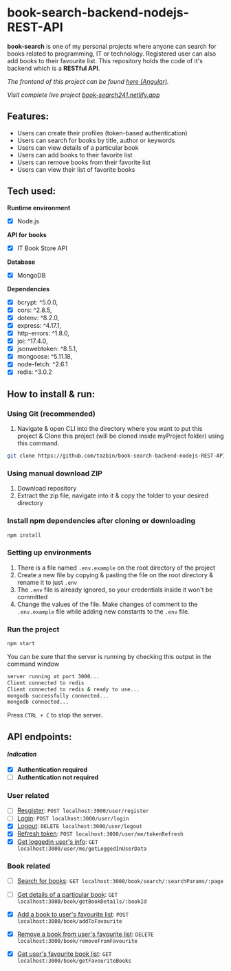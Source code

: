 # book-search-backend-nodejs-REST-API

**book-search** is one of my personal projects where anyone can search for books related to programming, IT or technology. Registered user can also add books to their favourite list. This repository holds the code of it's backend which is a **RESTful API**.

<em> The frontend of this project can be found [here (Angular)](https://github.com/tazbin/book-search-frontend-Angular). </em>

<em> Visit complete live project [book-search241.netlify.app](https://book-search241.netlify.app/) </em>

## Features:
- Users can create their profiles (token-based authentication)
- Users can search for books by title, author or keywords
- Users can view details of a particular book
- Users can add books to their favorite list
- Users can remove books from their favorite list
- Users can view their list of favorite books

## Tech used:

**Runtime environment**
- [x] Node.js

**API for books**
- [x] IT Book Store API

**Database**
- [x] MongoDB

**Dependencies**
- [x] bcrypt: ^5.0.0,
- [x] cors: ^2.8.5,
- [x] dotenv: ^8.2.0,
- [x] express: ^4.17.1,
- [x] http-errors: ^1.8.0,
- [x] joi: ^17.4.0,
- [x] jsonwebtoken: ^8.5.1,
- [x] mongoose: ^5.11.18,
- [x] node-fetch: ^2.6.1
- [x] redis: ^3.0.2

## How to install & run:
### Using Git (recommended)
1. Navigate & open CLI into the directory where you want to put this project & Clone this project (will be cloned inside myProject folder) using this command.
   
```bash
git clone https://github.com/tazbin/book-search-backend-nodejs-REST-API.git ./myProject
```
### Using manual download ZIP
1. Download repository
2. Extract the zip file, navigate into it & copy the folder to your desired directory

### Install npm dependencies after cloning or downloading
```bash
npm install
```

### Setting up environments
1. There is a file named `.env.example` on the root directory of the project
2. Create a new file by copying & pasting the file on the root directory & rename it to just `.env`
3. The `.env` file is already ignored, so your credentials inside it won't be committed
4. Change the values of the file. Make changes of comment to the `.env.example` file while adding new constants to the `.env` file.

### Run the project
```bash
npm start
```

You can be sure that the server is running by checking this output in the command window
```bash
server running at port 3000...
Client connected to redis
Client connected to redis & ready to use...
mongodb successfully connected...
mongodb connected...
```

Press `CTRL + C` to stop the server.

## API endpoints:

#### *Indication*
- [x] **Authentication required**
- [ ] **Authentication not required**

### User related
- [ ] [Resgister](docs/user/register.md): `POST localhost:3000/user/register`
- [ ] [Login](docs/user/login.md): `POST localhost:3000/user/login`
- [x] [Logout](docs/user/logout.md): `DELETE localhost:3000/user/logout`
- [x] [Refresh token](docs/user/refreshToken.md): `POST localhost:3000/user/me/tokenRefresh`
- [x] [Get loggedin user's info](docs/user/getLoggedInUserData.md): `GET localhost:3000/user/me/getLoggedInUserData`

### Book related
- [ ] [Search for books](docs/book/searchBook.md): `GET localhost:3000/book/search/:searchParams/:page`
- [ ] [Get details of a particular book](docs/book/getDetailsOfABook.md): `GET localhost:3000/book/getBookDetails/:bookId`
- [x] [Add a book to user's favourite list](docs/book/addBookToFavourite.md): `POST localhost:3000/book/addToFavourite`
- [x] [Remove a book from user's favourite list](docs/book/removeBookFromFavourite.md): `DELETE localhost:3000/book/removeFromFavourite`
- [x] [Get user's favourite book list](docs/book/getUserFavouriteBookList.md): `GET localhost:3000/book/getFavouriteBooks`


